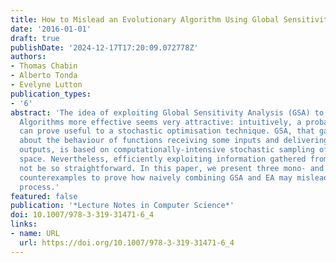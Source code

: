 ```yaml
---
title: How to Mislead an Evolutionary Algorithm Using Global Sensitivity Analysis
date: '2016-01-01'
draft: true
publishDate: '2024-12-17T17:20:09.072778Z'
authors:
- Thomas Chabin
- Alberto Tonda
- Evelyne Lutton
publication_types:
- '6'
abstract: 'The idea of exploiting Global Sensitivity Analysis (GSA) to make Evolutionary
  Algorithms more effective seems very attractive: intuitively, a probabilistic analysis
  can prove useful to a stochastic optimisation technique. GSA, that gathers information
  about the behaviour of functions receiving some inputs and delivering one or several
  outputs, is based on computationally-intensive stochastic sampling of a parameter
  space. Nevertheless, efficiently exploiting information gathered from GSA might
  not be so straightforward. In this paper, we present three mono- and multi-objective
  counterexamples to prove how naively combining GSA and EA may mislead an optimisation
  process.'
featured: false
publication: '*Lecture Notes in Computer Science*'
doi: 10.1007/978-3-319-31471-6_4
links:
- name: URL
  url: https://doi.org/10.1007/978-3-319-31471-6_4
---
```


